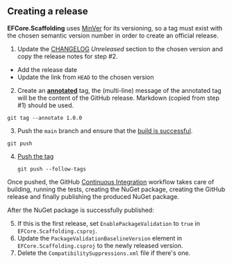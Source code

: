 ## Creating a release

**EFCore.Scaffolding** uses [MinVer](https://github.com/adamralph/minver) for its versioning, so a tag must exist with the chosen semantic version number in order to create an official release.

1.  Update the [CHANGELOG](CHANGELOG.md) *Unreleased* section to the chosen version and copy the release notes for step #2.

   - Add the release date
   - Update the link from `HEAD` to the chosen version

2.  Create an **[annotated](https://stackoverflow.com/questions/11514075/what-is-the-difference-between-an-annotated-and-unannotated-tag/25996877#25996877)** tag, the (multi-line) message of the annotated tag will be the content of the GitHub release. Markdown (copied from step #1) should be used.

   `git tag --annotate 1.0.0`

3.  Push the `main` branch and ensure that the [build is successful](https://github.com/0xced/EFCore.Scaffolding/actions).

   `git push`
   
4. [Push the tag](https://stackoverflow.com/questions/5195859/how-do-you-push-a-tag-to-a-remote-repository-using-git/26438076#26438076)

   `git push --follow-tags`

Once pushed, the GitHub [Continuous Integration](https://github.com/0xced/EFCore.Scaffolding/blob/main/.github/workflows/continuous-integration.yml) workflow takes care of building, running the tests, creating the NuGet package, creating the GitHub release and finally publishing the produced NuGet package.

After the NuGet package is successfully published:

5.  If this is the first release, set `EnablePackageValidation` to `true` in `EFCore.Scaffolding.csproj`.
6.  Update the `PackageValidationBaselineVersion` element in `EFCore.Scaffolding.csproj` to the newly released version.
7.  Delete the `CompatibilitySuppressions.xml` file if there's one.
